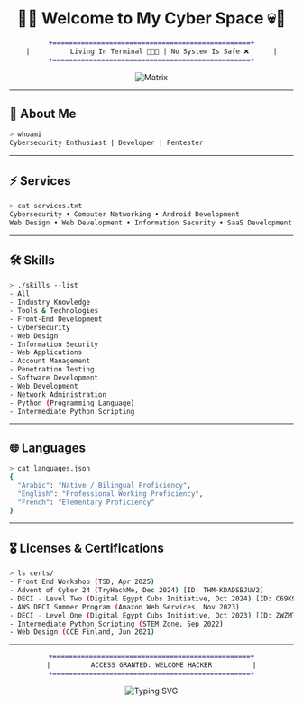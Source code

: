 <!-- GitHub Profile README -->
<div align="center">
  
# 🖤💀 Welcome to My Cyber Space 💀🖤  

```diff
+=================================================+
|          Living In Terminal 🧑🏻‍💻 | No System Is Safe ❌      |
+=================================================+
```

![Matrix](https://media.giphy.com/media/oEI9uBYSzLpBK/giphy.gif)

</div>

---

## 👾 About Me
```bash
> whoami
Cybersecurity Enthusiast | Developer | Pentester  
```

---

## ⚡ Services
```bash
> cat services.txt
Cybersecurity • Computer Networking • Android Development  
Web Design • Web Development • Information Security • SaaS Development
```

---

## 🛠️ Skills
```bash
> ./skills --list
- All
- Industry Knowledge
- Tools & Technologies
- Front-End Development
- Cybersecurity
- Web Design
- Information Security
- Web Applications
- Account Management
- Penetration Testing
- Software Development
- Web Development
- Network Administration
- Python (Programming Language)
- Intermediate Python Scripting
```

---

## 🌐 Languages
```bash
> cat languages.json
{
  "Arabic": "Native / Bilingual Proficiency",
  "English": "Professional Working Proficiency",
  "French": "Elementary Proficiency"
}
```

---

## 🎖️ Licenses & Certifications
```bash
> ls certs/
- Front End Workshop (TSD, Apr 2025)
- Advent of Cyber 24 (TryHackMe, Dec 2024) [ID: THM-KDADSBJUV2]
- DECI - Level Two (Digital Egypt Cubs Initiative, Oct 2024) [ID: C69K9TV4]
- AWS DECI Summer Program (Amazon Web Services, Nov 2023)
- DECI - Level One (Digital Egypt Cubs Initiative, Oct 2023) [ID: ZWZMTVY9]
- Intermediate Python Scripting (STEM Zone, Sep 2022)
- Web Design (CCE Finland, Jun 2021)
```

---

<div align="center">

```diff
+=================================================+
|          ACCESS GRANTED: WELCOME HACKER          |
+=================================================+
```

![Typing SVG](https://readme-typing-svg.herokuapp.com?color=00FF00&center=true&vCenter=true&lines=Stay+Anonymous...;Hack+the+Planet...;Keep+Learning...;Keep+Building...)

</div>
